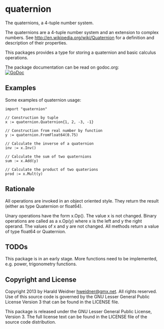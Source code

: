 quaternion
==========

The quaternions, a 4-tuple number system.

The quaternions are a 4-tuple number system and an extension to complex
numbers. See http://en.wikipedia.org/wiki/Quaternion for a definition and
description of their properties.

This packages provides a type for storing a quaternion and basic calculus
operations.

The package documentation can be read on godoc.org:  
[![GoDoc](http://godoc.org/github.com/hweidner/quaternion?status.png)](http://godoc.org/github.com/hweidner/quaternion)


Examples
--------

Some examples of quaternion usage:

	import "quaternion"

	// Construction by tuple
	x := quaternion.Quaternion{1, 2, -3, -1}

	// Construction from real number by function
	y := quaternion.FromFloat64(0.75)

	// Calculate the inverse of a quaternion
	inv := x.Inv()

	// Calculate the sum of two quaternions
	sum := x.Add(y)

	// Calculate the product of two quaterions
	prod := x.Mult(y)

Rationale
---------

All operations are invoked in an object oriented style. They return the
result (either as type Quaternion or float64).

Unary operations have the form x.Op(). The value x is not changed.
Binary operations are called as a x.Op(y) where x is the left and
y the right operand. The values of x and y are not changed. All methods
return a value of type float64 or Quaternion.

TODOs
-----

This package is in an early stage. More functions need to be implemented, e.g.
power, trigonometry functions.

Copyright and License
---------------------

Copyright 2013 by Harald Weidner <hweidner@gmx.net>. All rights reserved.
Use of this source code is governed by the GNU Lesser General Public License
Version 3 that can be found in the LICENSE file.

This package is released under the GNU Lesser General Public License, Version
3. The full license text can be found in the LICENSE file of the source code
distribution.
